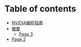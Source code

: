 # Table of contents

* [NVIDIA编程指南](README.md)
* [概要](gai-yao/README.md)
  * [Page 3](gai-yao/page-3.md)
* [Page 2](page-2.md)
